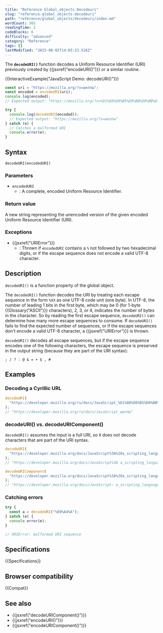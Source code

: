```yaml
---
title: "Reference Global_objects Decodeuri"
slug: "reference-global_objects-decodeuri"
path: "reference/global_objects/decodeuri/index.md"
wordCount: 365
readingTime: 2
codeBlocks: 6
difficulty: "advanced"
category: "Reference"
tags: []
lastModified: "2025-08-02T14:03:23.526Z"
---
```



The **`decodeURI()`** function decodes a Uniform Resource Identifier (URI) previously created by {{jsxref("encodeURI()")}} or a similar routine.

{{InteractiveExample("JavaScript Demo: decodeURI()")}}

```js interactive-example
const uri = "https://mozilla.org/?x=шеллы";
const encoded = encodeURI(uri);
console.log(encoded);
// Expected output: "https://mozilla.org/?x=%D1%88%D0%B5%D0%BB%D0%BB%D1%8B"

try {
  console.log(decodeURI(encoded));
  // Expected output: "https://mozilla.org/?x=шеллы"
} catch (e) {
  // Catches a malformed URI
  console.error(e);
}
```

## Syntax

```js-nolint
decodeURI(encodedURI)
```

### Parameters

- `encodedURI`
  - : A complete, encoded Uniform Resource Identifier.

### Return value

A new string representing the unencoded version of the given encoded Uniform Resource Identifier (URI).

### Exceptions

- {{jsxref("URIError")}}
  - : Thrown if `encodedURI` contains a `%` not followed by two hexadecimal digits, or if the escape sequence does not encode a valid UTF-8 character.

## Description

`decodeURI()` is a function property of the global object.

The `decodeURI()` function decodes the URI by treating each escape sequence in the form `%XX` as one UTF-8 code unit (one byte). In UTF-8, the number of leading 1 bits in the first byte, which may be 0 (for 1-byte {{Glossary("ASCII")}} characters), 2, 3, or 4, indicates the number of bytes in the character. So by reading the first escape sequence, `decodeURI()` can determine how many more escape sequences to consume. If `decodeURI()` fails to find the expected number of sequences, or if the escape sequences don't encode a valid UTF-8 character, a {{jsxref("URIError")}} is thrown.

`decodeURI()` decodes all escape sequences, but if the escape sequence encodes one of the following characters, the escape sequence is preserved in the output string (because they are part of the URI syntax):

```plain
; / ? : @ & = + $ , #
```

## Examples

### Decoding a Cyrillic URL

```js
decodeURI(
  "https://developer.mozilla.org/ru/docs/JavaScript_%D1%88%D0%B5%D0%BB%D0%BB%D1%8B",
);
// "https://developer.mozilla.org/ru/docs/JavaScript_шеллы"
```

### decodeURI() vs. decodeURIComponent()

`decodeURI()` assumes the input is a full URI, so it does not decode characters that are part of the URI syntax.

```js
decodeURI(
  "https://developer.mozilla.org/docs/JavaScript%3A%20a_scripting_language",
);
// "https://developer.mozilla.org/docs/JavaScript%3A a_scripting_language"

decodeURIComponent(
  "https://developer.mozilla.org/docs/JavaScript%3A%20a_scripting_language",
);
// "https://developer.mozilla.org/docs/JavaScript: a_scripting_language"
```

### Catching errors

```js
try {
  const a = decodeURI("%E0%A4%A");
} catch (e) {
  console.error(e);
}

// URIError: malformed URI sequence
```

## Specifications

{{Specifications}}

## Browser compatibility

{{Compat}}

## See also

- {{jsxref("decodeURIComponent()")}}
- {{jsxref("encodeURI()")}}
- {{jsxref("encodeURIComponent()")}}
